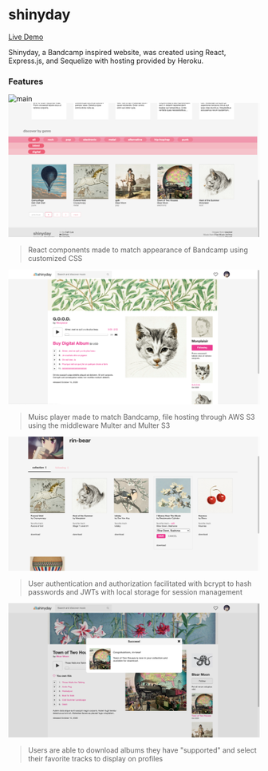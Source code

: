 # shinyday

[Live Demo](https://shinyday.herokuapp.com)

Shinyday, a Bandcamp inspired website, was created using React, Express.js, and Sequelize with hosting provided by Heroku.


### Features

![main](readme/main.png)
![genres](readme/genres.png)
> React components made to match appearance of Bandcamp using customized CSS

![player](readme/player.png)
> Muisc player made to match Bandcamp, file hosting through AWS S3 using the middleware Multer and Multer S3

![login](readme/profile.png)
> User authentication and authorization facilitated with bcrypt to hash passwords and JWTs with local storage for session management

![purchase](readme/purchase.png)
> Users are able to download albums they have "supported" and select their favorite tracks to display on profiles
